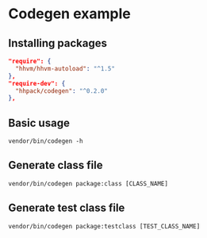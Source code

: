 # Codegen example

## Installing packages

```json
"require": {
  "hhvm/hhvm-autoload": "^1.5"
},
"require-dev": {
  "hhpack/codegen": "^0.2.0"
},
```

## Basic usage

```shell
vendor/bin/codegen -h
```

## Generate class file

```shell
vendor/bin/codegen package:class [CLASS_NAME]
```

## Generate test class file

```shell
vendor/bin/codegen package:testclass [TEST_CLASS_NAME]
```
